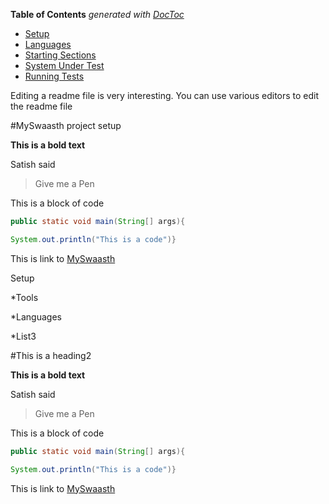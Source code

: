 
**Table of Contents**  *generated with [DocToc](http://doctoc.herokuapp.com/)*

- [Setup](https://github.com/satishkumar0209/myswaasthselenium/blob/master/README.md#this-is-a-heading)
- [Languages](https://github.com/satishkumar0209/myswaasthselenium/blob/master/README.md#this-is-a-heading2)
- [Starting Sections](https://github.com/satishkumar0209/myswaasthselenium/blob/master/README.md#this-is-a-heading2)
- [System Under Test](https://github.com/satishkumar0209/myswaasthselenium/blob/master/README.md#this-is-a-heading2)
- [Running Tests](https://github.com/satishkumar0209/myswaasthselenium/blob/master/README.md#this-is-a-heading2)


Editing a readme file is very interesting. You can use various editors to edit the readme file

#MySwaasth project setup


**This is a bold text**

Satish said
>Give me a Pen


This is a block of code
```java
public static void main(String[] args){

System.out.println("This is a code")}
```


This is link to [MySwaasth](https://myswaasth.com/home/dashboard)


Setup

*Tools

*Languages

*List3

#This is a heading2


**This is a bold text**

Satish said
>Give me a Pen


This is a block of code
```java
public static void main(String[] args){

System.out.println("This is a code")}
```


This is link to [MySwaasth](https://myswaasth.com/home/dashboard)
